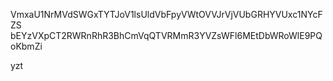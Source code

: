 VmxaU1NrMVdSWGxTYTJoV1lsUldVbFpyVWtOVVJrVjVUbGRHYVUxc1NYcFZS
bEYzVXpCT2RWRnRhR3BhCmVqQTVRMmR3YVZsWFl6MEtDbWRoWlE9PQoKbmZi

yzt